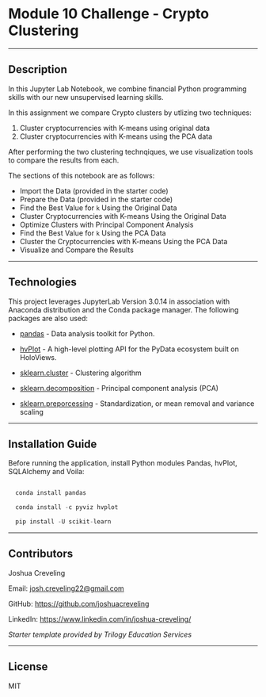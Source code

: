 # Module 10 Challenge - Crypto Clustering

---

## Description

In this Jupyter Lab Notebook, we combine financial Python programming skills with our new unsupervised learning skills.  

In this assignment we compare Crypto clusters by utlizing two techniques: 
1.  Cluster cryptocurrencies with K-means using original data
2.  Cluster cryptocurrencies with K-means using the PCA data 

After performing the two clustering technqiques, we use visualization tools to compare the results from each. 

The sections of this notebook are as follows: 

* Import the Data (provided in the starter code)
* Prepare the Data (provided in the starter code)
* Find the Best Value for `k` Using the Original Data
* Cluster Cryptocurrencies with K-means Using the Original Data
* Optimize Clusters with Principal Component Analysis
* Find the Best Value for `k` Using the PCA Data
* Cluster the Cryptocurrencies with K-means Using the PCA Data
* Visualize and Compare the Results

---

## Technologies

This project leverages JupyterLab Version 3.0.14 in association with Anaconda distribution and the Conda package manager.  The following packages are also used: 

* [pandas](https://github.com/pandas-dev/pandas) - Data analysis toolkit for Python.

* [hvPlot](https://github.com/holoviz/hvplot) - A high-level plotting API for the PyData ecosystem built on HoloViews.

* [sklearn.cluster](https://scikit-learn.org/stable/modules/clustering.html) - Clustering algorithm

* [sklearn.decomposition](https://scikit-learn.org/stable/modules/generated/sklearn.decomposition.PCA.html) - Principal component analysis (PCA)

* [sklearn.preporcessing](https://scikit-learn.org/stable/modules/preprocessing.html) - Standardization, or mean removal and variance scaling

---

## Installation Guide

Before running the application, install Python modules Pandas, hvPlot, SQLAlchemy and Voila:

```python

  conda install pandas

  conda install -c pyviz hvplot

  pip install -U scikit-learn
```
---

## Contributors

Joshua Creveling

Email: josh.creveling22@gmail.com

GitHub: https://github.com/joshuacreveling

LinkedIn: https://www.linkedin.com/in/joshua-creveling/

*Starter template provided by Trilogy Education Services*

---

## License

MIT

